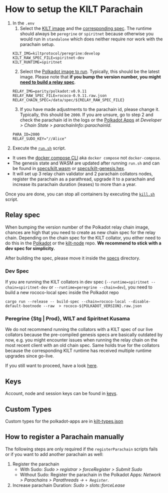 # How to setup the KILT Parachain

1. In the `.env`
   1. Select the [KILT image](https://hub.docker.com/r/kiltprotocol/peregrine/tags?page=1&ordering=last_updated) and the [corresponding spec](https://github.com/KILTprotocol/mashnet-node/blob/develop/nodes/parachain/src/command.rs#L41). The runtime should always be `peregrine` or `spiritnet` because otherwise you would run in `standalone` which does neither require nor work with the parachain setup.
   ```
   KILT_IMG=kiltprotocol/peregrine:develop
   KILT_RAW_SPEC_FILE=spiritnet-dev
   KILT_RUNTIME=spiritnet
   ```
   2. Select the [Polkadot image to run](https://hub.docker.com/r/parity/polkadot/tags?page=1&ordering=last_updated). Typically, this should be the latest image. Please note that **if you bump the version number, you might [need to build a relay spec](#relay-spec)**.
   ```
   RELAY_IMG=parity/polkadot:v0.9.11
   RELAY_RAW_SPEC_FILE=rococo-0.9.11.raw.json
   RELAY_CHAIN_SPEC=/data/spec/${RELAY_RAW_SPEC_FILE}
   ```
   3. If you have made adjustments to the parachain id, please change it. Typically, this should be `2000`. If you are unsure, go to step 2 and check the parachain id in the logs or the [Polkadot Apps](https://polkadot.js.org/apps/?rpc=ws%3A%2F%2F127.0.0.1%3A9944#/extrinsics) at _Developer > Chain State > parachainInfo::parachainId_. 
   ```
   PARA_ID=2000
   RELAY_SUDO_KEY="//Alice"

   ```
2. Execute the [`run.sh`](./run.sh) script.
* It uses the [docker compose CLI](https://docs.docker.com/compose/cli-command/) aka `docker compose` not `docker-compose`.
* The genesis state and WASM are updated after running `run.sh` and can be found in [specs/kilt.wasm](specs/kilt.wasm) or [specs/kilt-genesis.hex](/specs/kilt-genesis.hex).
* It will set up 3 relay chain validator and 2 parachain collators nodes, register the parachain as a parathread, upgrade it to a parachain and increase its parachain duration (leases) to more than a year.

Once you are done, you can stop all containers by executing the [`kill.sh`](./kill.sh) script.

## Relay spec

When bumping the version number of the Polkadot relay chain image, chances are high that you need to create as new chain spec for the relay chain. 
Depending on the chain spec for the KILT collator, you either need to do this in the [Polkadot](https://github.com/paritytech/polkadot) or the [kilt-node](https://github.com/KILTprotocol/mashnet-node/tree/develop/.maintain/reset-spec) repo.
**We recommend to stick with a dev spec for simplicity.**

After building the spec, please move it inside the [specs](./specs) directory.

### Dev Spec

If you are running the KILT collators in dev spec (`--runtime=spiritnet --chain=spiritnet-dev` or `--runtime=peregrine --chain=dev`), you need to build a new rococo-local spec inside the Polkadot repo
```
cargo run --release -- build-spec --chain=rococo-local --disable-default-bootnode --raw  > rococo-${POLKADOT_VERSION}.raw.json
```

### Peregrine {Stg | Prod}, WILT and Spiritnet Kusama
We do not recommend running the collators with a KILT spec of our live collators because the pre-compiled genesis specs are basically outdated by now, e.g. you might encounter issues when running the relay chain on the most recent client with an old chain spec.
Same holds true for the collators because the corresponding KILT runtime has received multiple runtime upgrades since go-live.

If you still want to proceed, have a look [here](https://github.com/KILTprotocol/mashnet-node/tree/develop/.maintain/reset-spec).

## Keys

Account, node and session keys can be found in [keys](/keys).
## Custom Types

Custom types for the polkadot-apps are in [kilt-types.json](./kilt-types.json)

## How to register a Parachain manually

The following steps are only required if the `registerParachain` scripts fails or if you want to add another parachain as well: 

1. Register the parachain
   * With Sudo: _Sudo > registrar > forceRegister > Submit Sudo_
   * Without Sudo: Register the parachain in the Polkadot Apps: _Network > Parachains > Parathreads -> `+ Register`_.
2. Increase parachain Duration: _Sudo > slots::forceLease_ 
